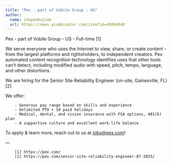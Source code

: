 ```yaml
---
title: "Pex - part of Vobile Group : US"
author:
  name: stepanbujnak
  url: https://news.ycombinator.com/item?id=45094648
---
```

Pex - part of Vobile Group - US - Full-time [1]

We serve everyone who uses the Internet to view, share, or create content - from the largest platforms and rightsholders, to independent creators. Pex automated content recognition technology identifies uses that other tools can’t detect, including modified audio with speed, pitch, tempo, language, and other distortions.

We are hiring for the Senior Site Reliability Engineer (on-site, Gainesville, FL) [2]

We offer:

<pre><code>    - Generous pay range based on skills and experience
    - Unlimited PTO + 10 paid holidays
    - Medical, dental, and vision insurance with FSA options, 401(k) plan
    - A supportive culture and excellent work-life balance
</code></pre>
To apply &amp; learn more, reach out to us at jobs@pex.com!

—

<pre><code>    [1] https:&#x2F;&#x2F;pex.com&#x2F;
    [2] https:&#x2F;&#x2F;pex.com&#x2F;senior-site-reliability-engineer-07-2025&#x2F;</code></pre>
<JobApplication />
